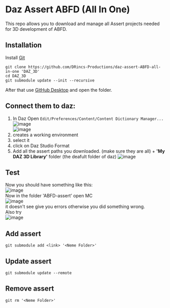 # Daz Assert ABFD (All In One)

This repo allows you to download and manage all Assert projects needed for 3D development of ABFD.

## Installation 
Install [Git](https://git-scm.com/)
```shell
git clone https://github.com/DRincs-Productions/daz-assert-ABFD-all-in-one 'DAZ_3D'
cd DAZ_3D
git submodule update --init --recursive
```
After that use [GitHub Desktop](https://desktop.github.com/) and open the folder.

## Connect them to daz:
1) In Daz Open `Edit/Preferences/Content/Content Dictionary Manager...`      
 ![image](https://user-images.githubusercontent.com/67595890/187970556-73c7c9a1-7def-4efe-ab4e-24f6a12e0f1e.png)      
 ![image](https://user-images.githubusercontent.com/67595890/215262986-ae27c921-87e4-48d1-9414-bdf3acad6625.png)         
2) creates a working environment
3) select it
4) click on Daz Studio Format
5) Add all the assert paths you downloaded. (make sure they are all) + **'My DAZ 3D Library'** folder (the deafult folder of daz)
![image](https://user-images.githubusercontent.com/67595890/190847307-1c821678-2014-4d54-af2a-709c373c6abe.png)
 
## Test

Now you should have something like this:    
![image](https://user-images.githubusercontent.com/67595890/190847385-ecf9cbd2-28a2-491d-af60-366435b5c433.png)     
Now in the folder 'ABFD-assert' open  MC       
![image](https://user-images.githubusercontent.com/67595890/190847401-7fa7b8e8-d41e-4f5d-a0a0-c36b0027d59f.png)     
it doesn't see give you errors otherwise you did something wrong.    
Also try     
![image](https://user-images.githubusercontent.com/67595890/190847420-06742eea-8526-4ad1-92ee-35981619848d.png)     




## Add assert
`git submodule add <link> '<Neme Folder>'`

## Update assert
`git submodule update --remote`

## Remove assert
`git rm '<Neme Folder>'`
